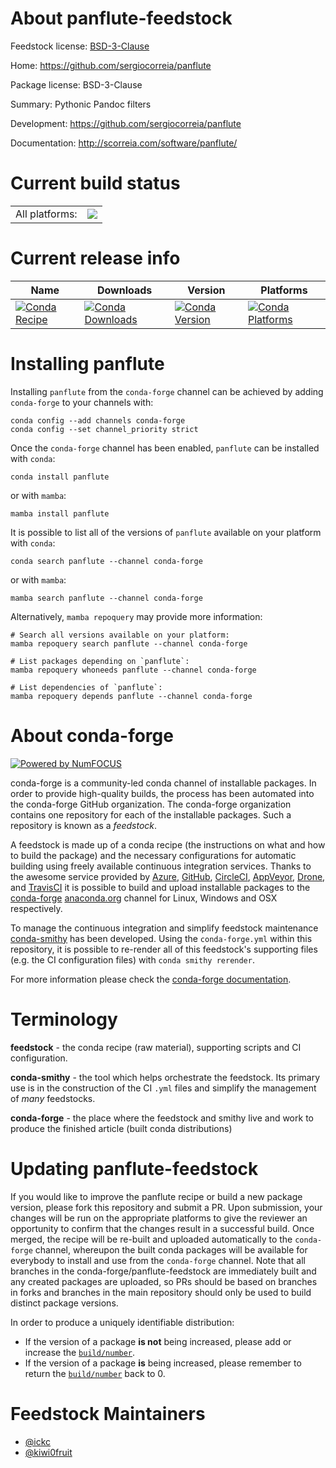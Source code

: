 About panflute-feedstock
========================

Feedstock license: [BSD-3-Clause](https://github.com/conda-forge/panflute-feedstock/blob/main/LICENSE.txt)

Home: https://github.com/sergiocorreia/panflute

Package license: BSD-3-Clause

Summary: Pythonic Pandoc filters

Development: https://github.com/sergiocorreia/panflute

Documentation: http://scorreia.com/software/panflute/

Current build status
====================


<table><tr><td>All platforms:</td>
    <td>
      <a href="https://dev.azure.com/conda-forge/feedstock-builds/_build/latest?definitionId=6072&branchName=main">
        <img src="https://dev.azure.com/conda-forge/feedstock-builds/_apis/build/status/panflute-feedstock?branchName=main">
      </a>
    </td>
  </tr>
</table>

Current release info
====================

| Name | Downloads | Version | Platforms |
| --- | --- | --- | --- |
| [![Conda Recipe](https://img.shields.io/badge/recipe-panflute-green.svg)](https://anaconda.org/conda-forge/panflute) | [![Conda Downloads](https://img.shields.io/conda/dn/conda-forge/panflute.svg)](https://anaconda.org/conda-forge/panflute) | [![Conda Version](https://img.shields.io/conda/vn/conda-forge/panflute.svg)](https://anaconda.org/conda-forge/panflute) | [![Conda Platforms](https://img.shields.io/conda/pn/conda-forge/panflute.svg)](https://anaconda.org/conda-forge/panflute) |

Installing panflute
===================

Installing `panflute` from the `conda-forge` channel can be achieved by adding `conda-forge` to your channels with:

```
conda config --add channels conda-forge
conda config --set channel_priority strict
```

Once the `conda-forge` channel has been enabled, `panflute` can be installed with `conda`:

```
conda install panflute
```

or with `mamba`:

```
mamba install panflute
```

It is possible to list all of the versions of `panflute` available on your platform with `conda`:

```
conda search panflute --channel conda-forge
```

or with `mamba`:

```
mamba search panflute --channel conda-forge
```

Alternatively, `mamba repoquery` may provide more information:

```
# Search all versions available on your platform:
mamba repoquery search panflute --channel conda-forge

# List packages depending on `panflute`:
mamba repoquery whoneeds panflute --channel conda-forge

# List dependencies of `panflute`:
mamba repoquery depends panflute --channel conda-forge
```


About conda-forge
=================

[![Powered by
NumFOCUS](https://img.shields.io/badge/powered%20by-NumFOCUS-orange.svg?style=flat&colorA=E1523D&colorB=007D8A)](https://numfocus.org)

conda-forge is a community-led conda channel of installable packages.
In order to provide high-quality builds, the process has been automated into the
conda-forge GitHub organization. The conda-forge organization contains one repository
for each of the installable packages. Such a repository is known as a *feedstock*.

A feedstock is made up of a conda recipe (the instructions on what and how to build
the package) and the necessary configurations for automatic building using freely
available continuous integration services. Thanks to the awesome service provided by
[Azure](https://azure.microsoft.com/en-us/services/devops/), [GitHub](https://github.com/),
[CircleCI](https://circleci.com/), [AppVeyor](https://www.appveyor.com/),
[Drone](https://cloud.drone.io/welcome), and [TravisCI](https://travis-ci.com/)
it is possible to build and upload installable packages to the
[conda-forge](https://anaconda.org/conda-forge) [anaconda.org](https://anaconda.org/)
channel for Linux, Windows and OSX respectively.

To manage the continuous integration and simplify feedstock maintenance
[conda-smithy](https://github.com/conda-forge/conda-smithy) has been developed.
Using the ``conda-forge.yml`` within this repository, it is possible to re-render all of
this feedstock's supporting files (e.g. the CI configuration files) with ``conda smithy rerender``.

For more information please check the [conda-forge documentation](https://conda-forge.org/docs/).

Terminology
===========

**feedstock** - the conda recipe (raw material), supporting scripts and CI configuration.

**conda-smithy** - the tool which helps orchestrate the feedstock.
                   Its primary use is in the construction of the CI ``.yml`` files
                   and simplify the management of *many* feedstocks.

**conda-forge** - the place where the feedstock and smithy live and work to
                  produce the finished article (built conda distributions)


Updating panflute-feedstock
===========================

If you would like to improve the panflute recipe or build a new
package version, please fork this repository and submit a PR. Upon submission,
your changes will be run on the appropriate platforms to give the reviewer an
opportunity to confirm that the changes result in a successful build. Once
merged, the recipe will be re-built and uploaded automatically to the
`conda-forge` channel, whereupon the built conda packages will be available for
everybody to install and use from the `conda-forge` channel.
Note that all branches in the conda-forge/panflute-feedstock are
immediately built and any created packages are uploaded, so PRs should be based
on branches in forks and branches in the main repository should only be used to
build distinct package versions.

In order to produce a uniquely identifiable distribution:
 * If the version of a package **is not** being increased, please add or increase
   the [``build/number``](https://docs.conda.io/projects/conda-build/en/latest/resources/define-metadata.html#build-number-and-string).
 * If the version of a package **is** being increased, please remember to return
   the [``build/number``](https://docs.conda.io/projects/conda-build/en/latest/resources/define-metadata.html#build-number-and-string)
   back to 0.

Feedstock Maintainers
=====================

* [@ickc](https://github.com/ickc/)
* [@kiwi0fruit](https://github.com/kiwi0fruit/)

